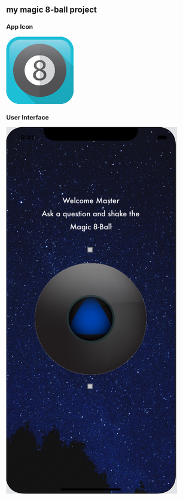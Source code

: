 ## my magic 8-ball project

### App Icon

![app](launchScreenImage.png)

### User Interface

![interface](interface.png)


